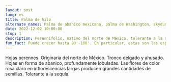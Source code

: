 ```yaml
---
layout: post
lang: es
title: Palma de hilo
alternate_names: Palma de abanico mexicana, palma de Washington, skyduster
date: 2022-12-02 10:00:00
stop: 1
description: Perennifolio, nativo del norte de México, tolerante a la sequía
fun_fact: Puede crecer hasta 80'-100'. En particular, estas son las especies de palmeras que se elevan sobre L.A.
---
```

Hojas perennes. Originaria del norte de México. Tronco delgado y ahusado. Hojas en forma de abanico, profundamente lobuladas. Las flores de color rosa claro en inflorescencias largas producen grandes cantidades de semillas. Tolerante a la sequía.
